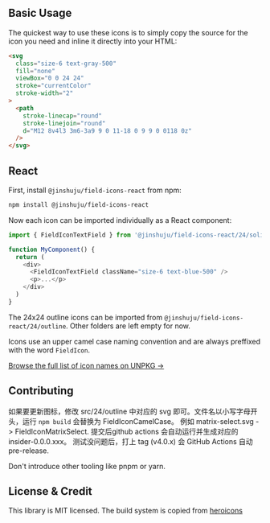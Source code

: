 ## Basic Usage

The quickest way to use these icons is to simply copy the source for the icon you need and inline it directly into your HTML:

```html
<svg
  class="size-6 text-gray-500"
  fill="none"
  viewBox="0 0 24 24"
  stroke="currentColor"
  stroke-width="2"
>
  <path
    stroke-linecap="round"
    stroke-linejoin="round"
    d="M12 8v4l3 3m6-3a9 9 0 11-18 0 9 9 0 0118 0z"
  />
</svg>
```

## React

First, install `@jinshuju/field-icons-react` from npm:

```sh
npm install @jinshuju/field-icons-react
```

Now each icon can be imported individually as a React component:

```js
import { FieldIconTextField } from '@jinshuju/field-icons-react/24/solid'

function MyComponent() {
  return (
    <div>
      <FieldIconTextField className="size-6 text-blue-500" />
      <p>...</p>
    </div>
  )
}
```

The 24x24 outline icons can be imported from `@jinshuju/field-icons-react/24/outline`. Other folders are left empty for now.

Icons use an upper camel case naming convention and are always preffixed with the word `FieldIcon`.

[Browse the full list of icon names on UNPKG &rarr;](https://unpkg.com/browse/@jinshuju/field-icons-react/24/outline/)


## Contributing

如果要更新图标，修改 src/24/outline 中对应的 svg 即可。文件名以小写字母开头，运行 `npm build` 会替换为 FieldIconCamelCase。 例如 matrix-select.svg -> FieldIconMatrixSelect. 提交后github actions 会自动运行并生成对应的insider-0.0.0.xxx。 测试没问题后，打上 tag (v4.0.x) 会 GitHub Actions 自动 pre-release.

Don't introduce other tooling like pnpm or yarn.

## License & Credit

This library is MIT licensed. The build system is copied from [heroicons](https://heroicons.com/)
